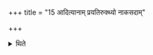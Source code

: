 +++
title = "15 आदित्यानाम् प्रयतिरुक्थ्यो नाकसदाम्"

+++

<details><summary>थिते</summary>

15. The first belonging to Nākasads is called “the Adityānāṁ Prayati (effort of Ādityas)”, and is to be performed as an Ukthya.  
</details>
